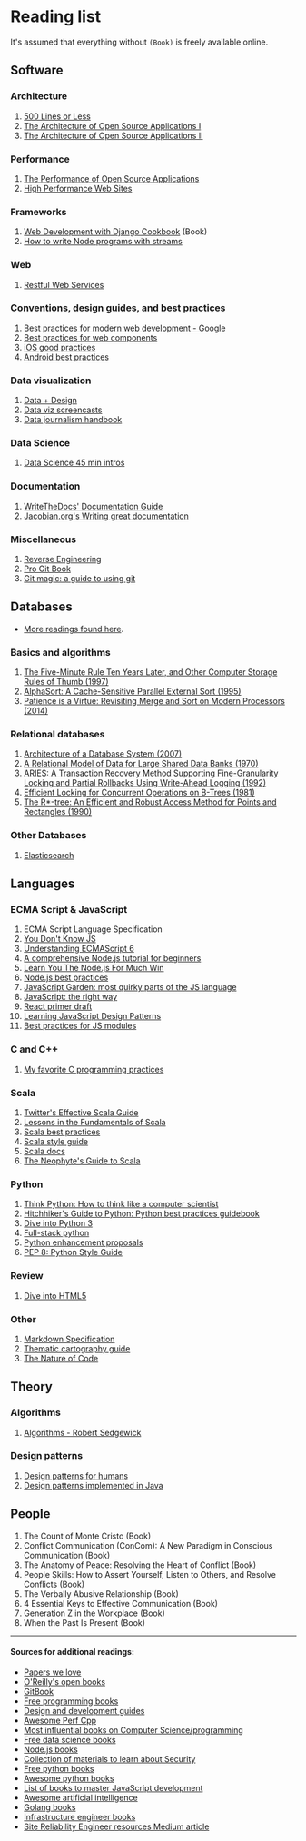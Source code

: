 # Reading list

It's assumed that everything without `(Book)` is freely available online.

## Software

### Architecture

1. [500 Lines or Less](http://aosabook.org/en/index.html)
2. [The Architecture of Open Source Applications I](http://aosabook.org/en/index.html)
3. [The Architecture of Open Source Applications II](http://aosabook.org/en/index.html)

### Performance

1. [The Performance of Open Source Applications](http://aosabook.org/en/index.html)
2. [High Performance Web Sites](https://www.amazon.com/gp/product/0596529309/)

### Frameworks

1. [Web Development with Django Cookbook](https://www.amazon.com/gp/product/1785886770/) (Book)
2. [How to write Node programs with streams](https://github.com/substack/stream-handbook)

### Web

1. [Restful Web Services](http://restfulwebapis.org/rws.html)

### Conventions, design guides, and best practices

1. [Best practices for modern web development - Google](https://github.com/google/WebFundamentals/)
2. [Best practices for web components](https://github.com/webcomponents/webcomponents.github.io)
3. [iOS good practices](https://github.com/futurice/ios-good-practices)
4. [Android best practices](https://github.com/futurice/android-best-practices)

### Data visualization

1. [Data + Design](https://github.com/infoactive/data-design/)
2. [Data viz screencasts](https://github.com/curran/screencasts/)
3. [Data journalism handbook](http://datajournalismhandbook.org/1.0/en/)

### Data Science

1. [Data Science 45 min intros](https://github.com/DrSkippy/Data-Science-45min-Intros)

### Documentation

1. [WriteTheDocs' Documentation Guide](https://github.com/writethedocs/docs/)
2. [Jacobian.org's Writing great documentation](https://jacobian.org/writing/great-documentation/)

### Miscellaneous

1. [Reverse Engineering](https://github.com/dennis714/RE-for-beginners)
2. [Pro Git Book](https://github.com/progit/progit)
3. [Git magic: a guide to using git](https://github.com/blynn/gitmagic)

## Databases

* [More readings found here](https://github.com/rxin/db-readings).

### Basics and algorithms

1. [The Five-Minute Rule Ten Years Later, and Other Computer Storage Rules of Thumb (1997)](http://research.microsoft.com/en-us/um/people/gray/5_min_rule_sigmod.pdf)
2. [AlphaSort: A Cache-Sensitive Parallel External Sort (1995)](http://research.microsoft.com/en-us/um/people/gray/papers/AlphaSortSigmod.pdf)
3. [Patience is a Virtue: Revisiting Merge and Sort on Modern Processors (2014)](http://research.microsoft.com/pubs/209622/patsort-sigmod14.pdf)

### Relational databases

1. [Architecture of a Database System (2007)](http://db.cs.berkeley.edu/papers/fntdb07-architecture.pdf)
2. [A Relational Model of Data for Large Shared Data Banks (1970)](http://www.cs.berkeley.edu/~rxin/db-papers/Relational-Model-Codd.pdf)
3. [ARIES: A Transaction Recovery Method Supporting Fine-Granularity Locking and Partial Rollbacks Using Write-Ahead Logging (1992)](http://www.cs.berkeley.edu/~rxin/db-papers/ARIES.pdf)
4. [Efficient Locking for Concurrent Operations on B-Trees (1981)](http://www.cs.berkeley.edu/~rxin/db-papers/B-tree.pdf)
5. [The R*-tree: An Efficient and Robust Access Method for Points and Rectangles (1990)](http://www.cs.berkeley.edu/~rxin/db-papers/R-tree.pdf)

### Other Databases

1. [Elasticsearch](https://www.elastic.co/guide/en/elasticsearch/guide/current/index.html)

## Languages

### ECMA Script & JavaScript

1. ECMA Script Language Specification
2. [You Don't Know JS](https://github.com/getify/You-Dont-Know-JS)
3. [Understanding ECMAScript 6](https://leanpub.com/understandinges6/read)
4. [A comprehensive Node.js tutorial for beginners](https://github.com/manuelkiessling/nodebeginner.org)
5. [Learn You The Node.js For Much Win](https://github.com/workshopper/learnyounode)
6. [Node.js best practices](https://github.com/alanjames1987/Node.js-Best-Practices)
7. [JavaScript Garden: most quirky parts of the JS language](https://github.com/BonsaiDen/JavaScript-Garden)
8. [JavaScript: the right way](https://github.com/braziljs/js-the-right-way)
9. [React primer draft](https://github.com/mikechau/react-primer-draft/)
10. [Learning JavaScript Design Patterns](https://addyosmani.com/resources/essentialjsdesignpatterns/book/)
11. [Best practices for JS modules](https://github.com/mattdesl/module-best-practices)

### C and C++

1. [My favorite C programming practices](https://github.com/mcinglis/c-style)

### Scala

1. [Twitter's Effective Scala Guide](https://github.com/twitter/effectivescala)
2. [Lessons in the Fundamentals of Scala](https://github.com/twitter/scala_school)
3. [Scala best practices](https://github.com/alexandru/scala-best-practices)
4. [Scala style guide](http://docs.scala-lang.org/style/)
5. [Scala docs](http://docs.scala-lang.org/)
6. [The Neophyte's Guide to Scala](http://danielwestheide.com/scala/neophytes.html)

### Python

1. [Think Python: How to think like a computer scientist](http://www.greenteapress.com/thinkpython/thinkpython.pdf)
2. [Hitchhiker's Guide to Python: Python best practices guidebook](https://github.com/kennethreitz/python-guide)
3. [Dive into Python 3](http://www.diveintopython3.net/)
4. [Full-stack python](https://github.com/mattmakai/fullstackpython.com)
5. [Python enhancement proposals](https://github.com/python/peps)
6. [PEP 8: Python Style Guide](https://www.python.org/dev/peps/pep-0008/)

### Review

1. [Dive into HTML5](https://github.com/diveintomark/diveintohtml5)

### Other

1. [Markdown Specification](https://github.com/jgm/CommonMark)
2. [Thematic cartography guide](https://github.com/axismaps/thematic-cartography)
3. [The Nature of Code](https://github.com/shiffman/The-Nature-of-Code)

## Theory

### Algorithms

1. [Algorithms - Robert Sedgewick](https://www.amazon.com/gp/product/032157351X/)

### Design patterns

1. [Design patterns for humans](https://github.com/kamranahmedse/design-patterns-for-humans)
2. [Design patterns implemented in Java](https://github.com/iluwatar/java-design-patterns)

## People

1. The Count of Monte Cristo (Book)
2. Conflict Communication (ConCom): A New Paradigm in Conscious Communication (Book)
3. The Anatomy of Peace: Resolving the Heart of Conflict (Book)
4. People Skills: How to Assert Yourself, Listen to Others, and Resolve Conflicts (Book)
5. The Verbally Abusive Relationship (Book)
6. 4 Essential Keys to Effective Communication (Book)
7. Generation Z in the Workplace (Book)
8. When the Past Is Present (Book)

<hr>

#### Sources for additional readings:

* [Papers we love](https://github.com/papers-we-love/papers-we-love)
* [O'Reilly's open books](http://www.oreilly.com/openbook/)
* [GitBook](https://www.gitbook.com/explore)
* [Free programming books](https://github.com/vhf/free-programming-books)
* [Design and development guides](https://github.com/NARKOZ/guides)
* [Awesome Perf Cpp](https://github.com/fenbf/AwesomePerfCpp)
* [Most influential books on Computer Science/programming](https://github.com/chhantyal/influential-cs-books)
* [Free data science books](https://github.com/chaconnewu/free-data-science-books)
* [Node.js books](https://github.com/Pana/node-books)
* [Collection of materials to learn about Security](https://github.com/sbilly/awesome-security)
* [Free python books](https://github.com/revolunet/PythonBooks)
* [Awesome python books](https://github.com/Junnplus/awesome-python-books)
* [List of books to master JavaScript development](https://github.com/javascript-society/javascript-path)
* [Awesome artificial intelligence](https://github.com/owainlewis/awesome-artificial-intelligence)
* [Golang books](https://github.com/dariubs/GoBooks)
* [Infrastructure engineer books](https://github.com/stack72/ops-books)
* [Site Reliability Engineer resources Medium article](https://medium.com/@tammybutow/graduating-from-bootcamp-and-interested-in-becoming-a-site-reliability-engineer-b69a38ce858b#.nwqhmn2p0)
